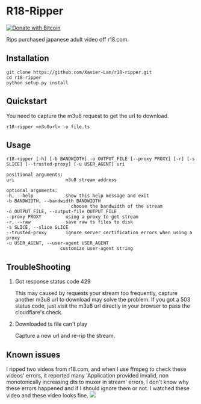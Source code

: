 # R18-Ripper
[![Donate with Bitcoin](https://en.cryptobadges.io/badge/micro/1BdJG31zinrMFWxRt2utGBU2jdpv8xSgju)](https://en.cryptobadges.io/donate/1BdJG31zinrMFWxRt2utGBU2jdpv8xSgju)

Rips purchased japanese adult video off r18.com.

## Installation
    git clone https://github.com/Xavier-Lam/r18-ripper.git
    cd r18-ripper
    python setup.py install

## Quickstart
You need to capture the m3u8 request to get the url to download.

    r18-ripper <m3u8url> -o file.ts

## Usage
    r18-ripper [-h] [-b BANDWIDTH] -o OUTPUT_FILE [--proxy PROXY] [-r] [-s SLICE] [--trusted-proxy] [-u USER_AGENT] uri

    positional arguments:
    uri                   m3u8 stream address

    optional arguments:
    -h, --help            show this help message and exit
    -b BANDWIDTH, --bandwidth BANDWIDTH
                            choose the bandwidth of the stream
    -o OUTPUT_FILE, --output-file OUTPUT_FILE
    --proxy PROXY         using a proxy to get stream
    -r, --raw             save raw ts files to disk
    -s SLICE, --slice SLICE
    --trusted-proxy       ignore server certification errors when using a proxy
    -u USER_AGENT, --user-agent USER_AGENT
                        customize user-agent string


## TroubleShooting
1. Got response status code 429

    This may caused by requests your stream too frequently, capture another m3u8 url to download may solve the problem. If you got a 503 status code, just visit the m3u8 url directly in your browser to pass the cloudflare's check.

2. Downloaded ts file can't play
    
    Capture a new url and re-rip the stream.

## Known issues
I ripped two videos from r18.com, and when I use ffmpeg to check these videos' errors, it reported many 'Application provided invalid, non monotonically increasing dts to muxer in stream' errors, I don't know why these errors happened and if I should ignore them or not. I watched these video and these video looks fine.
![](https://i.imgur.com/EIaSFht.jpg)
